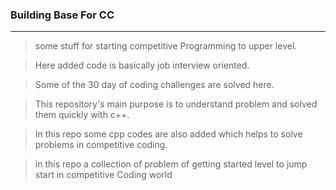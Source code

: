 ### Building Base For CC
----
> some stuff for starting competitive Programming to upper level.

> Here added code is basically job interview oriented.

> Some of the 30 day of coding challenges are solved here.

> This repository's main purpose is to understand problem and solved them quickly with c++.

> In this repo some cpp codes are also added which helps to solve problems in competitive coding.

> in this repo a collection of problem of getting started level to jump start in competitive Coding world
